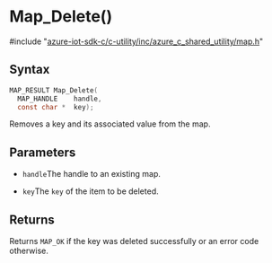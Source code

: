 # Map_Delete()

\#include "[azure-iot-sdk-c/c-utility/inc/azure_c_shared_utility/map.h](../iot-c-ref-map-h.md)"  

## Syntax

```C
MAP_RESULT Map_Delete(
  MAP_HANDLE    handle,
  const char *  key);
```

Removes a key and its associated value from the map.

## Parameters
* `handle`The handle to an existing map. 

* `key`The `key` of the item to be deleted.

## Returns
Returns `MAP_OK` if the key was deleted successfully or an error code otherwise.

